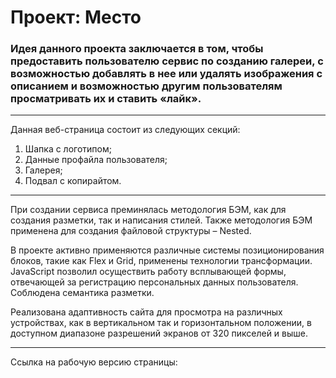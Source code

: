 # Проект: Место

###  Идея данного проекта заключается в том, чтобы предоставить пользователю сервис по созданию галереи, с возможностью добавлять в нее или удалять изображения с описанием и возможностью другим пользователям просматривать их и ставить «лайк».

----
Данная веб-страница состоит из следующих секций:

1. Шапка с логотипом;
2. Данные профайла пользователя;
3. Галерея;
4. Подвал с копирайтом.
---

При создании сервиса преминялась методология БЭМ, как для создания разметки, так и написания стилей. Также методология БЭМ применена для создания файловой структуры – Nested.

В проекте активно применяются различные системы позиционирования блоков, такие как Flex и Grid, применены технологии трансформации. JavaScript позволил осуществить работу всплывающей формы, отвечающей за регистрацию персональных данных пользователя. Соблюдена семантика разметки. 

Реализована адаптивность сайта для просмотра на различных устройствах, как в вертикальном так и горизонтальном положении, в доступном диапазоне разрешений экранов от 320 пикселей и выше.

---

Ссылка на рабочую версию страницы: 
